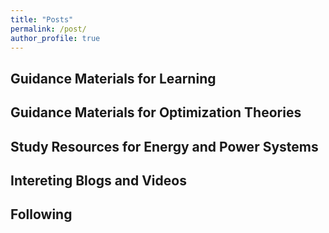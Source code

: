```yaml
---
title: "Posts"
permalink: /post/
author_profile: true
---
```



## Guidance Materials for Learning


## Guidance Materials for Optimization Theories


## Study Resources for Energy and Power Systems


## Intereting Blogs and Videos



## Following



